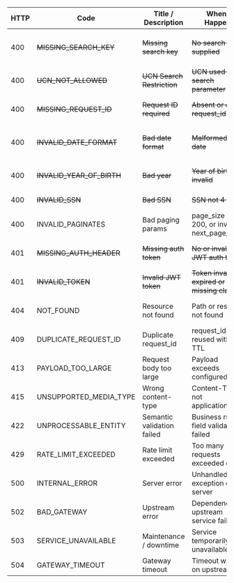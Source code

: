 | HTTP | Code                | Title / Description           | When it Happens                                         | Message                             | Client Remediation                  | Notes / Reason for Removal      |
|-------|---------------------|------------------------------|--------------------------------------------------------|-----------------------------------|-----------------------------------|-------------------------------|
| 400   | ~~MISSING_SEARCH_KEY~~   | ~~Missing search key~~            | ~~No search keys supplied~~                                 | ~~Provide at least one search key~~    | ~~Add valid search keys~~              | ~~Merged into INVALID_REQUEST: simplifies param validation~~  |
| 400   | ~~UCN_NOT_ALLOWED~~      | ~~UCN Search Restriction~~        | ~~UCN used as a search parameter~~                          | ~~UCN cannot be used as search key~~   | ~~Remove UCN param~~                  | ~~Covered by INVALID_REQUEST param checks~~   |
| 400   | ~~MISSING_REQUEST_ID~~   | ~~Request ID required~~           | ~~Absent or empty request_id~~                              | ~~Request ID required~~                | ~~Send unique request ID~~            | ~~Covered by 409 CONFLICT for duplicates~~ |
| 400   | ~~INVALID_DATE_FORMAT~~  | ~~Bad date format~~               | ~~Malformed ISO date~~                                      | ~~Invalid date format~~                | ~~Use yyyy-MM-dd format~~             | ~~Merged with INVALID_REQUEST for param validation~~         |
| 400   | ~~INVALID_YEAR_OF_BIRTH~~| ~~Bad year~~                     | ~~Year of birth invalid~~                                   | ~~Year must be 4-digit allowed year~~ | ~~Provide valid year~~                | ~~Merged with INVALID_REQUEST~~       |
| 400   | ~~INVALID_SSN~~          | ~~Bad SSN~~                      | ~~SSN not 4 digits~~                                       | ~~SSN must be numeric~~                | ~~Provide valid SSN~~                 | ~~Merged with INVALID_REQUEST~~       |
| 400   | INVALID_PAGINATES    | Bad paging params            | page_size > 200, or invalid next_page_token            | Invalid pagination params          | Adjust pagination parameters     | Retain                      |
| 401   | ~~MISSING_AUTH_HEADER~~  | ~~Missing auth token~~           | ~~No or invalid JWT auth token~~                            | ~~Missing/invalid token~~              | ~~Provide valid token~~              | ~~Merged into INVALID_TOKEN for auth simplification~~        |
| 401   | ~~INVALID_TOKEN~~        | ~~Invalid JWT token~~            | ~~Token invalid, expired or missing claims~~                | ~~Invalid or expired token~~           | ~~Get new valid token~~              | ~~Merged into INVALID_TOKEN~~  |
| 404   | NOT_FOUND            | Resource not found           | Path or resource not found                              | Requested resource not found       | Verify URL/request                | Retain                      |
| 409   | DUPLICATE_REQUEST_ID | Duplicate request_id         | request_id reused within TTL                            | Request_id must be unique           | Generate new unique request_id   | Retain                      |
| 413   | PAYLOAD_TOO_LARGE    | Request body too large       | Payload exceeds configured limits                       | Payload too large                  | Reduce payload size              | Retain                      |
| 415   | UNSUPPORTED_MEDIA_TYPE | Wrong content-type          | Content-Type not application/json                       | Unsupported media type             | Use application/json content type | Retain                      |
| 422   | UNPROCESSABLE_ENTITY | Semantic validation failed   | Business rule or field validation failed                 | Validation failed for one or more fields | Fix error details             | Retain                      |
| 429   | RATE_LIMIT_EXCEEDED  | Rate limit exceeded          | Too many requests exceeded quota                        | Rate limit exceeded                | Back off and retry               | Retain                      |
| 500   | INTERNAL_ERROR       | Server error                 | Unhandled exception on server                           | Internal server error             | Retry later or contact support   | Retain                      |
| 502   | BAD_GATEWAY          | Upstream error              | Dependency or upstream service failure                  | Bad gateway from upstream service | Retry with exponential backoff  | Retain                      |
| 503   | SERVICE_UNAVAILABLE  | Maintenance / downtime       | Service temporarily unavailable                         | Service temporarily unavailable    | Retry after delay                | Retain                      |
| 504   | GATEWAY_TIMEOUT      | Gateway timeout              | Timeout waiting on upstream                              | Gateway timeout                   | Retry after delay                | Retain                      |
